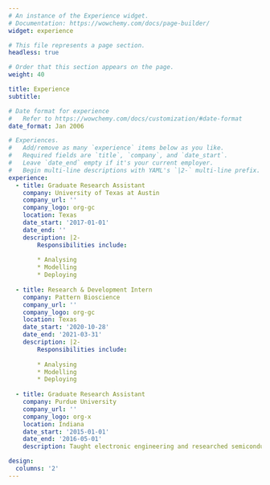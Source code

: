 ```yaml
---
# An instance of the Experience widget.
# Documentation: https://wowchemy.com/docs/page-builder/
widget: experience

# This file represents a page section.
headless: true

# Order that this section appears on the page.
weight: 40

title: Experience
subtitle:

# Date format for experience
#   Refer to https://wowchemy.com/docs/customization/#date-format
date_format: Jan 2006

# Experiences.
#   Add/remove as many `experience` items below as you like.
#   Required fields are `title`, `company`, and `date_start`.
#   Leave `date_end` empty if it's your current employer.
#   Begin multi-line descriptions with YAML's `|2-` multi-line prefix.
experience:
  - title: Graduate Research Assistant
    company: University of Texas at Austin
    company_url: ''
    company_logo: org-gc
    location: Texas
    date_start: '2017-01-01'
    date_end: ''
    description: |2-
        Responsibilities include:
        
        * Analysing
        * Modelling
        * Deploying
    
  - title: Research & Development Intern
    company: Pattern Bioscience
    company_url: ''
    company_logo: org-gc
    location: Texas
    date_start: '2020-10-28'
    date_end: '2021-03-31'
    description: |2-
        Responsibilities include:
        
        * Analysing
        * Modelling
        * Deploying     
  
  - title: Graduate Research Assistant
    company: Purdue University  
    company_url: ''
    company_logo: org-x
    location: Indiana
    date_start: '2015-01-01'
    date_end: '2016-05-01'
    description: Taught electronic engineering and researched semiconductor physics.

design:
  columns: '2'
---
```


